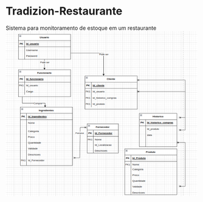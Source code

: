 # Tradizion-Restaurante
Sistema para monitoramento de estoque em um restaurante 
![Alt text](image.png)